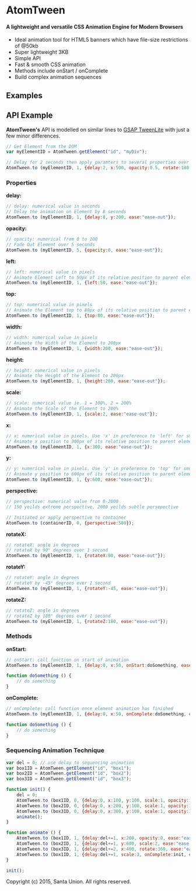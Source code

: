 # AtomTween

#### A lightweight and versatile CSS Animation Engine for Modern Browsers

* Ideal animation tool for HTML5 banners which have file-size restrictions of @50kb
* Super lightweight 3KB
* Simple API
* Fast & smooth CSS animation
* Methods include onStart / onComplete
* Build complex animation sequences



## Examples


## API Example

**AtomTween's** API is modelled on similar lines to [GSAP TweenLite](https://greensock.com/tweenlite) with just a few minor differences.

```javascript
// Get Element from the DOM
var myElementID	= AtomTween.getElement("id", "myDiv");

// Delay for 2 seconds then apply paramters to several properties over 1 second with an 'ease-in'
AtomTween.to (myElementID, 1, {delay:2, x:500, opacity:0.5, rotate:180, scale:2, ease:"ease-in"});
```


### Properties

**delay:**
```javascript
// delay: numerical value in seconds
// Delay the animation on Element by 8 seconds
AtomTween.to (myElementID, 1, {delay:8, y:200, ease:"ease-out"});
```


**opacity:**
```javascript
// opacity: numerical from 0 to 100
// Fade Out Element over 5 seconds
AtomTween.to (myElementID, 5, {opacity:0, ease:"ease-out"});
```

**left:**
```javascript
// left: numerical value in pixels
// Animate Element Left to 50px of its relative position to parent element
AtomTween.to (myElementID, 1, {left:50, ease:"ease-out"});
```

**top:**
```javascript
// top: numerical value in pixels
// Animate the Element top to 80px of its relative position to parent element
AtomTween.to (myElementID, 1, {top:80, ease:"ease-out"});
```

**width:**
```javascript
// width: numerical value in pixels
// Animate the Width of the Element to 200px
AtomTween.to (myElementID, 1, {width:200, ease:"ease-out"});
```

**height:**
```javascript
// height: numerical value in pixels
// Animate the Height of the Element to 200px
AtomTween.to (myElementID, 1, {height:200, ease:"ease-out"});
```

**scale:**
```javascript
// scale: numerical value ie. 1 = 100%, 2 = 200%
// Animate the Scale of the Element to 200%
AtomTween.to (myElementID, 1, {scale:2, ease:"ease-out"});
```

**x:**
```javascript
// x: numerical value in pixels. Use 'x' in preference to 'left' for smoother transitions
// Animate x position to 300px of its relative position to parent element
AtomTween.to (myElementID, 1, {x:300, ease:"ease-out"});
```

**y:**
```javascript
// y: numerical value in pixels. Use 'y' in preference to 'top' for smoother transitions
// Animate y position to 600px of its relative position to parent element
AtomTween.to (myElementID, 1, {y:600, ease:"ease-out"});
```

**perspective:**

```javascript
// perspective: numerical value from 0-2000
// 150 yeilds extreme perspective, 2000 yeilds subtle persepective

// Initiated or apply perspective to container
AtomTween.to (containerID, 0, {perspective:500});
```


**rotateX:**
```javascript
// rotateX: angle in degrees
// rotateX by 90° degrees over 1 second
AtomTween.to (myElementID, 1, {rotateX:90, ease:"ease-out"});
```

**rotateY:**
```javascript
// rotateY: angle in degrees
// rotateY by -45° degrees over 1 second
AtomTween.to (myElementID, 1, {rotateY:-45, ease:"ease-out"});
```

**rotateZ:**
```javascript
// rotateZ: angle in degrees
// rotateZ by 180° degrees over 1 second
AtomTween.to (myElementID, 1, {rotateZ:180, ease:"ease-out"});
```

### Methods

**onStart:**
```javascript
// onStart: call function on start of animation
AtomTween.to (myElementID, 1, {delay:0, x:50, onStart:doSomething, ease:"ease-in-out"});

function doSomething () {
    // do something
}
```


**onComplete:**
```javascript
// onComplete: call function once element animation has finished
AtomTween.to (myElementID, 1, {delay:0, x:50, onComplete:doSomething, ease:"ease-in-out"});

function doSomething () {
    // do something
}
```


### Sequencing Animation Technique

```javascript
var del = 0; // use delay to sequencing animation
var box1ID = AtomTween.getElement("id", "box1");
var box2ID = AtomTween.getElement("id", "box2");
var box3ID = AtomTween.getElement("id", "box3");

function init() {
    del = 0;
    AtomTween.to (box1ID, 0, {delay:0, x:100, y:100, scale:1, opacity:1, ease:"ease-in-out"});
    AtomTween.to (box2ID, 0, {delay:0, x:200, y:100, scale:1, opacity:1, ease:"ease-in-out"});
    AtomTween.to (box3ID, 0, {delay:0, x:300, y:100, scale:1, opacity:1, ease:"ease-in-out"});
    animate();
}

function animate () {
    AtomTween.to (box1ID, 1, {delay:del+=1, x:200, opacity:0, ease:"ease-in-out"});
    AtomTween.to (box2ID, 1, {delay:del+=1, y:600, scale:2, ease:"ease-in-out"});
    AtomTween.to (box3ID, 1, {delay:del+=2, x:400, rotate:360, ease:"ease-in-out"});
    AtomTween.to (box1ID, 1, {delay:del+=1, scale:3, onComplete:init, ease:"ease-in-out"});
}

init();

```

Copyright (c) 2015, Santa Union. All rights reserved.

